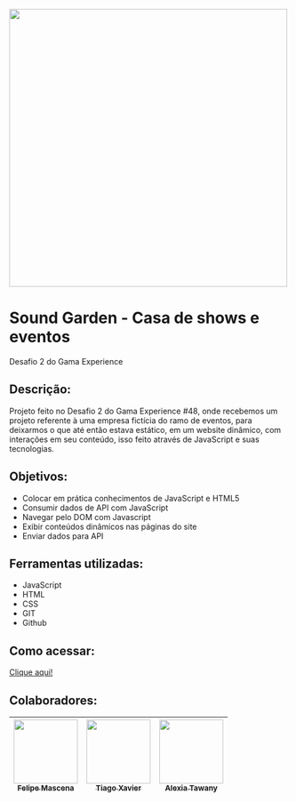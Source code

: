 <img src="https://educacao-gama.github.io/soundgarden-front/img/Sound-logo%20(1).png" width=500><br>
# Sound Garden - Casa de shows e eventos
Desafio 2 do Gama Experience

## Descrição:
Projeto feito no Desafio 2 do Gama Experience #48, onde recebemos um projeto referente à uma empresa fictícia do ramo de eventos, para deixarmos o que até então estava estático, em um website dinâmico, com interações em seu conteúdo, isso feito através de JavaScript e suas tecnologias.

## Objetivos:
- Colocar em prática conhecimentos de JavaScript e HTML5
- Consumir dados de API com JavaScript
- Navegar pelo DOM com Javascript
- Exibir conteúdos dinâmicos nas páginas do site
- Enviar dados para API

## Ferramentas utilizadas:
- JavaScript
- HTML
- CSS
- GIT
- Github

## Como acessar:
[Clique aqui!](https://fmascena.github.io/Desafio-2-Sound-Garden-Grupo-11/)

## Colaboradores:
| [<img src="https://avatars.githubusercontent.com/u/119469019?v=4" width=115><br><sub>Felipe Mascena</sub>](https://github.com/FMascena) |  [<img src="https://avatars.githubusercontent.com/u/27393149?v=4" width=115><br><sub>Tiago Xavier</sub>](https://github.com/tcx42) |  [<img src="https://avatars.githubusercontent.com/u/86585782?v=4" width=115><br><sub>Alexia Tawany</sub>](https://github.com/alexiatawanysil) |
| :---: | :---: | :---: |

